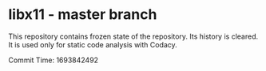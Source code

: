 # libx11 - master branch

This repository contains frozen state of the repository.
Its history is cleared. It is used only for static code
analysis with Codacy.

Commit Time: 1693842492